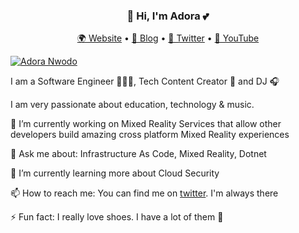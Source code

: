 <h3 align="center">👋 Hi, I'm Adora 💕</h3>
<p align="center">
  <a href="https://adoranwodo.com">🌍 Website</a> • 
  <a href="https://adorahack.com">📖 Blog</a> • 
  <a href="https://twitter.com/adoranwodo">📱 Twitter</a> • 
  <a href="https://youtube.com/c/adorahack">📼 YouTube</a>
</p>

[![Adora Nwodo](https://adoranwodo.com/profile.jpg)](https://www.adoranwodo.com)

I am a Software Engineer 👩🏽‍💻, Tech Content Creator 🚀 and DJ 🎧 

I am very passionate about education, technology & music.


🔭 I’m currently working on Mixed Reality Services that allow other developers build amazing cross platform Mixed Reality experiences

💬 Ask me about: Infrastructure As Code, Mixed Reality, Dotnet

🌱 I’m currently learning more about Cloud Security

📫 How to reach me: You can find me on [twitter](https://twitter.com/AdoraNwodo). I'm always there

⚡ Fun fact: I really love shoes. I have a lot of them 👠

<!--
**AdoraNwodo/AdoraNwodo** is a ✨ _special_ ✨ repository because its `README.md` (this file) appears on your GitHub profile.

Here are some ideas to get you started:

- 🔭 I’m currently working on ...
- 🌱 I’m currently learning ...
- 👯 I’m looking to collaborate on ...
- 🤔 I’m looking for help with ...
- 💬 Ask me about ...
- 📫 How to reach me: ...
- 😄 Pronouns: ...
- ⚡ Fun fact: ...
-->
